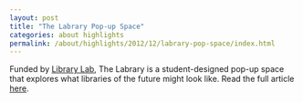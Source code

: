 ```yaml
---
layout: post
title: "The Labrary Pop-up Space"
categories: about highlights
permalink: /about/highlights/2012/12/labrary-pop-space/index.html
---
```

<p>Funded by <a href="/liblab">Library Lab</a>, The Labrary is a student-designed pop-up space that explores what libraries of the future might look like. Read the full article <a href="http://news.harvard.edu/gazette/story/2012/12/the-pop-up-over-the-top-library/?utm_source=SilverpopMailing&amp;utm_medium=email&amp;utm_campaign=12.13.12%2520%281%29" target="_blank">here</a>.</p>